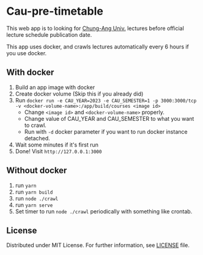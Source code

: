 # Cau-pre-timetable
This web app is to looking for [Chung-Ang Univ.](https://www.cau.ac.kr) lectures before official lecture schedule publication date.

This app uses docker, and crawls lectures automatically every 6 hours if you use docker.

## With docker
1. Build an app image with docker
1. Create docker volume (Skip this if you already did)
1. Run `docker run -e CAU_YEAR=2023 -e CAU_SEMESTER=1 -p 3000:3000/tcp -v <docker-volume-name>:/app/build/courses <image id>`
    * Change `<image id>` and `<docker-volume-name>` properly.
    * Change value of CAU_YEAR and CAU_SEMESTER to what you want to crawl.
    * Run with `-d` docker parameter if you want to run docker instance detached.
1. Wait some minutes if it's first run
1. Done! Visit `http://127.0.0.1:3000`

## Without docker
1. run `yarn`
1. run `yarn build`
1. run `node ./crawl`
1. run `yarn serve`
1. Set timer to run `node ./crawl` periodically with something like crontab.

## License
Distributed under MIT License. For further information, see [LICENSE](LICENSE) file.